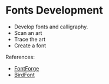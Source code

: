 # Fonts Development

* Develop fonts and calligraphy.
* Scan an art
* Trace the art
* Create a font

References:

* [FontForge](https://fontforge.org/)
* [BirdFont](https://birdfont.org/)
